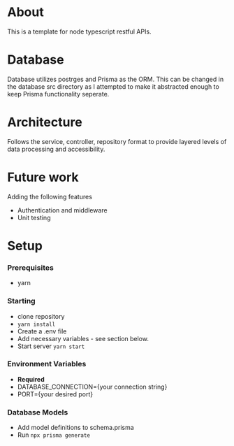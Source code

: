 # About
This is a template for node typescript restful APIs. 

# Database
Database utilizes postrges and Prisma as the ORM. This can be changed in the database src directory as I attempted to make it abstracted enough to keep Prisma functionality seperate.

# Architecture
Follows the service, controller, repository format to provide layered levels of data processing and accessibility.

# Future work
Adding the following features
- Authentication and middleware
- Unit testing

# Setup
### Prerequisites
- yarn

### Starting
- clone repository
- ```yarn install```
- Create a .env file
- Add necessary variables - see section below.
- Start server ```yarn start```

### Environment Variables
- **Required**
- DATABASE_CONNECTION={your connection string}
- PORT={your desired port}

### Database Models
- Add model definitions to schema.prisma
- Run ```npx prisma generate```